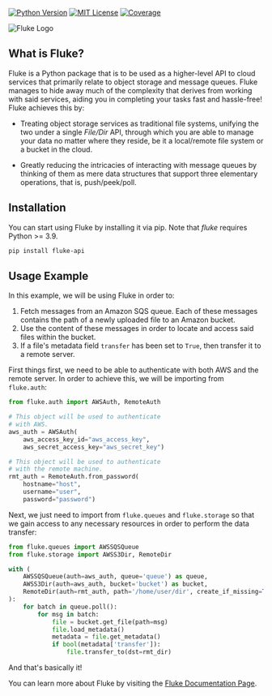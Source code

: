 <!-- PROJECT BADGES -->
[![Python Version][python-shield]][python-url]
[![MIT License][license-shield]][license-url]
[![Coverage][coverage-shield]][coverage-url]

![Fluke Logo](docs/source/logo.png)

<!-- What is Fluke? -->
## What is Fluke?

Fluke is a Python package that is to be used as a higher-level API to
cloud services that primarily relate to object storage and message queues.
Fluke manages to hide away much of the complexity that derives from working
with said services, aiding you in completing your tasks fast and hassle-free!
Fluke achieves this by:

* Treating object storage services as traditional file systems,
  unifying the two under a single *File/Dir* API, through which
  you are able to manage your data no matter where they reside,
  be it a local/remote file system or a bucket in the cloud.

* Greatly reducing the intricacies of interacting with message queues
  by thinking of them as mere data structures that support three elementary
  operations, that is, push/peek/poll.


<!-- Installation -->
## Installation

You can start using Fluke by installing it via pip.
Note that *fluke* requires Python >= 3.9.

```sh
pip install fluke-api
```


<!-- Usage example -->
## Usage Example

In this example, we will be using Fluke in order to:

1. Fetch messages from an Amazon SQS queue. Each of these messages contains the path of a newly uploaded file to an Amazon bucket.
2. Use the content of these messages in order to locate and access said files within the bucket.
3. If a file's metadata field ``transfer`` has been set to ``True``, then transfer it to a remote server.

First things first, we need to be able to authenticate with both AWS
and the remote server. In order to achieve this, we will be importing from ``fluke.auth``:

```python
from fluke.auth import AWSAuth, RemoteAuth

# This object will be used to authenticate
# with AWS.
aws_auth = AWSAuth(
    aws_access_key_id="aws_access_key",
    aws_secret_access_key="aws_secret_key")

# This object will be used to authenticate
# with the remote machine.
rmt_auth = RemoteAuth.from_password(
    hostname="host",
    username="user",
    password="password")
```

Next, we just need to import from ``fluke.queues`` and ``fluke.storage``
so that we gain access to any necessary resources in order to perform
the data transfer:

```python
from fluke.queues import AWSSQSQueue
from fluke.storage import AWSS3Dir, RemoteDir

with (
    AWSSQSQueue(auth=aws_auth, queue='queue') as queue,
    AWSS3Dir(auth=aws_auth, bucket='bucket') as bucket,
    RemoteDir(auth=rmt_auth, path='/home/user/dir', create_if_missing=True) as rmt_dir
):
    for batch in queue.poll():
        for msg in batch:
            file = bucket.get_file(path=msg)
            file.load_metadata()
            metadata = file.get_metadata()
            if bool(metadata['transfer']):
                file.transfer_to(dst=rmt_dir)
```

And that's basically it!

You can learn more about Fluke by visiting the [Fluke Documentation Page][docs-url].


<!-- MARKDOWN LINKS & IMAGES -->
[python-shield]: https://img.shields.io/badge/python-3.9+-blue
[python-url]: https://www.python.org/downloads/release/python-390/
[license-shield]: https://img.shields.io/badge/license-MIT-red
[license-url]: https://github.com/manoss96/fluke/blob/main/LICENSE
[coverage-shield]: https://coveralls.io/repos/github/manoss96/fluke/badge.svg?branch=main&service=github
[coverage-url]: https://coveralls.io/github/manoss96/fluke?branch=main
[docs-url]: https://fluke.readthedocs.io/en/latest/
